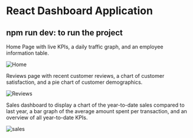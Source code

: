 # React Dashboard Application
## npm run dev: to run the project

Home Page with live KPIs, a daily traffic graph, and an employee information table.

![Home](https://github.com/Hanieh-Mohseni/ReactDashboard/assets/91044380/b6ef6798-fbf4-4c27-9737-ae2af1ae31ef)

Reviews page with recent customer reviews, a chart of customer satisfaction, and a pie chart of customer demographics.

![Reviews](https://github.com/Hanieh-Mohseni/ReactDashboard/assets/91044380/080aba64-eb31-4c03-bbd7-612186ac60ee)

Sales dashboard to display a chart of the year-to-date sales compared to last year, a bar graph of the average amount spent per transaction, and an overview of all year-to-date KPIs.

![sales](https://github.com/Hanieh-Mohseni/ReactDashboard/assets/91044380/a0b07e5d-f1d3-491d-af6f-bffcdaab5ce4)
